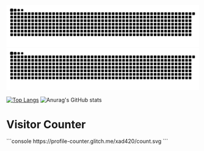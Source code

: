 ![github contribution grid snake animation](https://raw.githubusercontent.com/don-cryptus/don-cryptus/output/github-contribution-grid-snake-dark.svg#gh-dark-mode-only)![github contribution grid snake animation](https://raw.githubusercontent.com/don-cryptus/don-cryptus/output/github-contribution-grid-snake.svg#gh-light-mode-only)

[![Top Langs](https://github-readme-stats.vercel.app/api/top-langs/?username=xad420&layout=compact)](https://github.com/xad420)
![Anurag's GitHub stats](https://github-readme-stats.vercel.app/api?username=xad420&theme=tokyonight&show_icons=true)

<h1>Visitor Counter</h1>
```console
https://profile-counter.glitch.me/xad420/count.svg
```
